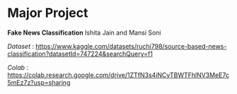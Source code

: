 # Major Project

**Fake News Classification**
Ishita Jain and Mansi Soni

*Dataset* : https://www.kaggle.com/datasets/ruchi798/source-based-news-classification?datasetId=747224&searchQuery=f1

*Colab* : https://colab.research.google.com/drive/1ZTfN3s4iNCyTBWTFhlNV3MeE7c5mEz7z?usp=sharing
